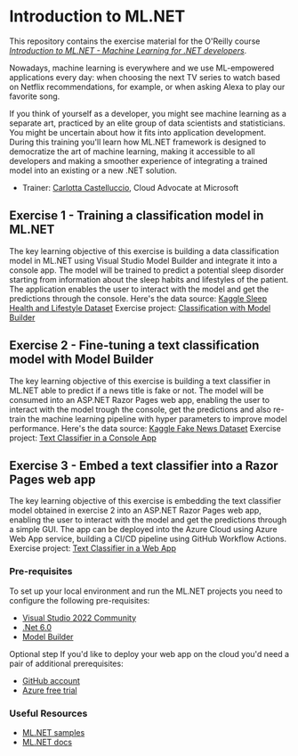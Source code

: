 # Introduction to ML.NET
This repository contains the exercise material for the O'Reilly course [*Introduction to ML.NET - Machine Learning for .NET developers*](https://www.oreilly.com/live-events/introduction-to-mlnet/0636920091003/).

Nowadays, machine learning is everywhere and we use ML-empowered applications every day: when choosing the next TV series to watch based on Netflix recommendations, for example, or when asking Alexa to play our favorite song.

If you think of yourself as a developer, you might see machine learning as a separate art, practiced by an elite group of data scientists and statisticians. You might be uncertain about how it fits into application development. During this training you'll learn how ML.NET framework is designed to democratize the art of machine learning, making it accessible to all developers and making a smoother experience of integrating a trained model into an existing or a new .NET solution.

* Trainer: [Carlotta Castelluccio](https://www.linkedin.com/in/carlotta-castelluccio/), Cloud Advocate at Microsoft 

## Exercise 1 - Training a classification model in ML.NET

The key learning objective of this exercise is building a data classification model in ML.NET using Visual Studio Model Builder and integrate it into a console app. The model will be trained to predict a potential sleep disorder starting from information about the sleep habits and lifestyles of the patient. 
The application enables the user to interact with the model and get the predictions through the console.
Here's the data source: [Kaggle Sleep Health and Lifestyle Dataset](https://www.kaggle.com/datasets/uom190346a/sleep-health-and-lifestyle-dataset)
Exercise project: [Classification with Model Builder](./ClassificationWithModelBuilder/) 

## Exercise 2 - Fine-tuning a text classification model with Model Builder

The key learning objective of this exercise is building a text classifier in ML.NET able to predict if a news title is fake or not. The model will be consumed into an ASP.NET Razor Pages web app, enabling the user to interact with the model trough the console, get the predictions and also re-train the machine learning pipeline with hyper parameters to improve model performance.
Here's the data source: [Kaggle Fake News Dataset](https://www.kaggle.com/datasets/algord/fake-news)
Exercise project: [Text Classifier in a Console App](./TextClassifierConsoleApp/) 

## Exercise 3 - Embed a text classifier into a Razor Pages web app 

The key learning objective of this exercise is embedding the text classifier model obtained in exercise 2 into an ASP.NET Razor Pages web app, enabling the user to interact with the model and get the predictions through a simple GUI. The app can be deployed into the Azure Cloud using Azure Web App service, building a CI/CD pipeline using GitHub Workflow Actions.
Exercise project: [Text Classifier in a Web App](./TextClassifierWebApp/) 

### Pre-requisites
To set up your local environment and run the ML.NET projects you need to configure the following pre-requisites:
* [Visual Studio 2022 Community](https://aka.ms/install-visual-studio)
* [.Net 6.0](https://dotnet.microsoft.com/en-us/download/dotnet/6.0)
* [Model Builder](https://marketplace.visualstudio.com/items?itemName=MLNET.ModelBuilder2022)

Optional step
If you'd like to deploy your web app on the cloud you'd need a pair of additional prerequisites:
* [GitHub account](https://github.com/)
* [Azure free trial](https://azure.microsoft.com/it-it/free/)

### Useful Resources
* [ML.NET samples](https://github.com/dotnet/machinelearning-samples/)
* [ML.NET docs](https://learn.microsoft.com/en-gb/dotnet/machine-learning/)

